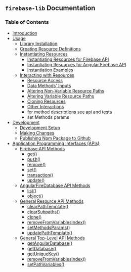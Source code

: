 ## `firebase-lib` Documentation

### Table of Contents

* [Introduction](./docs/00-introduction.md)
* [Usage](./docs/01-installation.md)
  * [Library Installation](./docs/01-installation)
  * [Creating Resource Definitions](./docs/02-creating-resource-definitions.md)
  * [Instantiating Resources](./docs/03-instantiating-resources.md)
    * [Instantiating Resources for Firebase API](./docs/04instantiating-for-firebase-api.md)
    * [Instantiating Resources for Angular Firebase API](./docs/05-instantiating-for-angular-api.md)
    * [Instantiation Examples]('./docs/06-instantiation-examples.md')
  * [Interacting with Resources](./docs/07-resource-access.md)
    * [Resource Access](./docs/07-resource-access.md)
    * [Data Methods' Inputs](./docs/08-data-methods-inputs.md)
    * [Altering Non-Variable Resource Paths](./docs/09-altering-non-variable-resource-paths.md)
    * [Altering Variable Resource Paths](./docs/10-altering-variable-resource-paths.md)
    * [Cloning Resources]()
    * [Other Interactions]()
    * for method descriptions see api and tests
    * set Methods params
* [Development]()
  * [Development Setup]()
  * [Making Changes]()
  * [Publishing Npm Package to Github]()
* [Application Programming Interfaces (APIs)]()
  * [Firebase API Methods]()
    * [get()]()
    * [push()]()
    * [remove()]()
    * [set()]()
    * [transaction()]()
    * [update()]()
  * [AngularFireDatabase API Methods]()
    * [list()]()
    * [object()]()
  * [General Resource API Methods]()
    * [clearPathTemplate()]()
    * [clearSubpaths()]()
    * [clone()]()
    * [removeFromVariablesIndex()]()
    * [setMethodsParams()]()
    * [updatePathTemplate()]()
  * [General Top-Level API Methods]()
    * [getAngularDatabase()]()
    * [getDatabase()]()
    * [getUniqueKey()]()
    * [removeFromVariablesIndex()]()
    * [setPathVariables()]()
